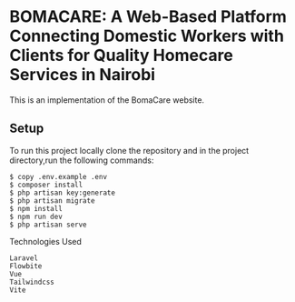 # BOMACARE: A Web-Based Platform Connecting Domestic Workers with Clients for Quality Homecare Services in Nairobi

This is an implementation of the BomaCare website.

## Setup

To run this project locally clone the repository and in the project directory,run the following commands:

    $ copy .env.example .env
    $ composer install
    $ php artisan key:generate
    $ php artisan migrate
    $ npm install
    $ npm run dev
    $ php artisan serve

Technologies Used

    Laravel
    Flowbite
    Vue
    Tailwindcss
    Vite
